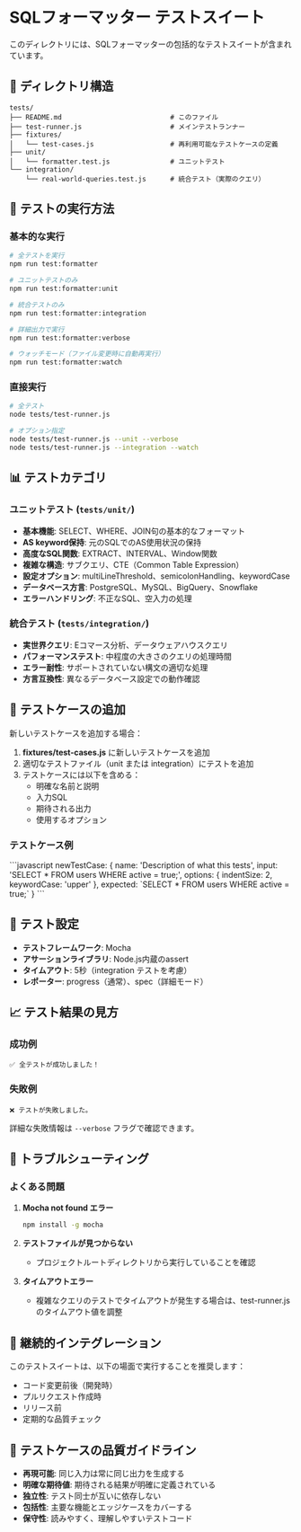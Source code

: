# SQLフォーマッター テストスイート

このディレクトリには、SQLフォーマッターの包括的なテストスイートが含まれています。

## 📁 ディレクトリ構造

```
tests/
├── README.md                           # このファイル
├── test-runner.js                      # メインテストランナー
├── fixtures/
│   └── test-cases.js                   # 再利用可能なテストケースの定義
├── unit/
│   └── formatter.test.js               # ユニットテスト
└── integration/
    └── real-world-queries.test.js      # 統合テスト（実際のクエリ）
```

## 🚀 テストの実行方法

### 基本的な実行

```bash
# 全テストを実行
npm run test:formatter

# ユニットテストのみ
npm run test:formatter:unit

# 統合テストのみ
npm run test:formatter:integration

# 詳細出力で実行
npm run test:formatter:verbose

# ウォッチモード（ファイル変更時に自動再実行）
npm run test:formatter:watch
```

### 直接実行

```bash
# 全テスト
node tests/test-runner.js

# オプション指定
node tests/test-runner.js --unit --verbose
node tests/test-runner.js --integration --watch
```

## 📊 テストカテゴリ

### ユニットテスト (`tests/unit/`)

- **基本機能**: SELECT、WHERE、JOIN句の基本的なフォーマット
- **AS keyword保持**: 元のSQLでのAS使用状況の保持
- **高度なSQL関数**: EXTRACT、INTERVAL、Window関数
- **複雑な構造**: サブクエリ、CTE（Common Table Expression）
- **設定オプション**: multiLineThreshold、semicolonHandling、keywordCase
- **データベース方言**: PostgreSQL、MySQL、BigQuery、Snowflake
- **エラーハンドリング**: 不正なSQL、空入力の処理

### 統合テスト (`tests/integration/`)

- **実世界クエリ**: Eコマース分析、データウェアハウスクエリ
- **パフォーマンステスト**: 中程度の大きさのクエリの処理時間
- **エラー耐性**: サポートされていない構文の適切な処理
- **方言互換性**: 異なるデータベース設定での動作確認

## 🧪 テストケースの追加

新しいテストケースを追加する場合：

1. **fixtures/test-cases.js** に新しいテストケースを追加
2. 適切なテストファイル（unit または integration）にテストを追加
3. テストケースには以下を含める：
   - 明確な名前と説明
   - 入力SQL
   - 期待される出力
   - 使用するオプション

### テストケース例

\`\`\`javascript
newTestCase: {
    name: 'Description of what this tests',
    input: 'SELECT * FROM users WHERE active = true;',
    options: { indentSize: 2, keywordCase: 'upper' },
    expected: \`SELECT *
  FROM users
 WHERE active = true;\`
}
\`\`\`

## 🔧 テスト設定

- **テストフレームワーク**: Mocha
- **アサーションライブラリ**: Node.js内蔵のassert
- **タイムアウト**: 5秒（integration テストを考慮）
- **レポーター**: progress（通常）、spec（詳細モード）

## 📈 テスト結果の見方

### 成功例
```
✅ 全テストが成功しました！
```

### 失敗例
```
❌ テストが失敗しました。
```

詳細な失敗情報は `--verbose` フラグで確認できます。

## 🐛 トラブルシューティング

### よくある問題

1. **Mocha not found エラー**
   ```bash
   npm install -g mocha
   ```

2. **テストファイルが見つからない**
   - プロジェクトルートディレクトリから実行していることを確認

3. **タイムアウトエラー**
   - 複雑なクエリのテストでタイムアウトが発生する場合は、test-runner.jsのタイムアウト値を調整

## 🚦 継続的インテグレーション

このテストスイートは、以下の場面で実行することを推奨します：

- コード変更前後（開発時）
- プルリクエスト作成時
- リリース前
- 定期的な品質チェック

## 📝 テストケースの品質ガイドライン

- **再現可能**: 同じ入力は常に同じ出力を生成する
- **明確な期待値**: 期待される結果が明確に定義されている
- **独立性**: テスト同士が互いに依存しない
- **包括性**: 主要な機能とエッジケースをカバーする
- **保守性**: 読みやすく、理解しやすいテストコード